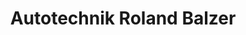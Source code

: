 ---
title: "Autotechnik Roland Balzer"
url: /petersberg/autotechnik-roland-balzer/
shop: Autowerkstatt
---